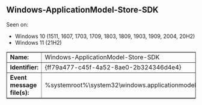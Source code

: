 ## Windows-ApplicationModel-Store-SDK

Seen on:
* Windows 10 (1511, 1607, 1703, 1709, 1803, 1809, 1903, 1909, 2004, 20H2)
* Windows 11 (21H2)

<table border="1" class="docutils">
  <tbody>
    <tr>
      <td><b>Name:</b></td>
      <td>Windows-ApplicationModel-Store-SDK</td>
    </tr>
    <tr>
      <td><b>Identifier:</b></td>
      <td>{ff79a477-c45f-4a52-8ae0-2b324346d4e4}</td>
    </tr>
    <tr>
      <td><b>Event message file(s):</b></td>
      <td>%systemroot%\system32\windows.applicationmodel.store.dll</td>
    </tr>
  </tbody>
</table>

&nbsp;

